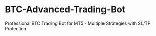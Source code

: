 # BTC-Advanced-Trading-Bot
Professional BTC Trading Bot for MT5 - Multiple Strategies with SL/TP Protection
